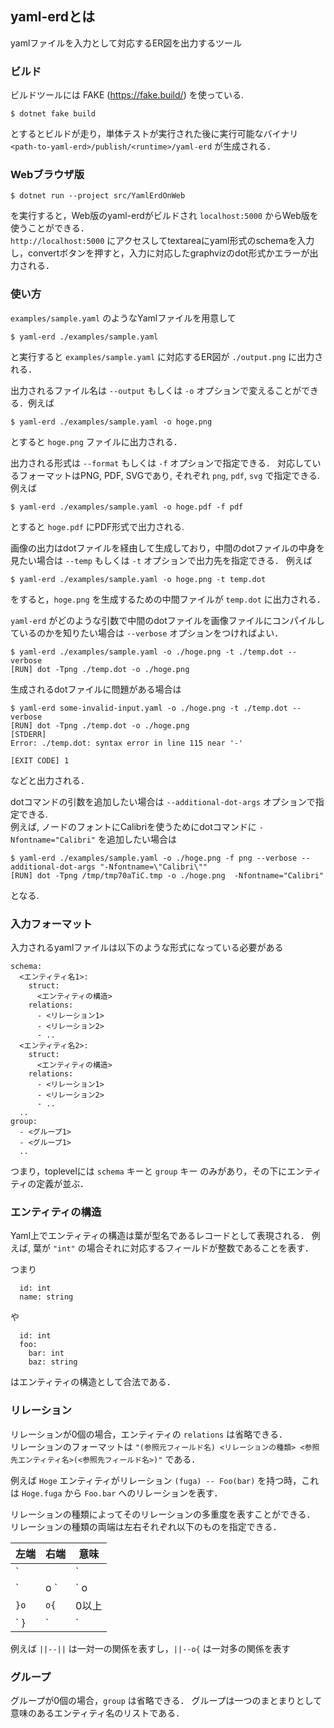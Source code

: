 ## yaml-erdとは

yamlファイルを入力として対応するER図を出力するツール

### ビルド

ビルドツールには FAKE (https://fake.build/) を使っている.

```
$ dotnet fake build
```
とするとビルドが走り，単体テストが実行された後に実行可能なバイナリ `<path-to-yaml-erd>/publish/<runtime>/yaml-erd` が生成される．

### Webブラウザ版

```
$ dotnet run --project src/YamlErdOnWeb
```
を実行すると，Web版のyaml-erdがビルドされ `localhost:5000` からWeb版を使うことができる．  
`http://localhost:5000` にアクセスしてtextareaにyaml形式のschemaを入力し，convertボタンを押すと，入力に対応したgraphvizのdot形式かエラーが出力される．

### 使い方

`examples/sample.yaml` のようなYamlファイルを用意して
```
$ yaml-erd ./examples/sample.yaml
```
と実行すると `examples/sample.yaml` に対応するER図が `./output.png` に出力される．  


出力されるファイル名は `--output` もしくは `-o` オプションで変えることができる．例えば
```
$ yaml-erd ./examples/sample.yaml -o hoge.png
```
とすると `hoge.png` ファイルに出力される．


出力される形式は `--format` もしくは `-f` オプションで指定できる．
対応しているフォーマットはPNG, PDF, SVGであり, それぞれ `png`, `pdf`, `svg` で指定できる.  
例えば
```
$ yaml-erd ./examples/sample.yaml -o hoge.pdf -f pdf
```
とすると `hoge.pdf` にPDF形式で出力される.  


画像の出力はdotファイルを経由して生成しており，中間のdotファイルの中身を見たい場合は `--temp` もしくは `-t` オプションで出力先を指定できる．
例えば
```
$ yaml-erd ./examples/sample.yaml -o hoge.png -t temp.dot
```
をすると，`hoge.png` を生成するための中間ファイルが `temp.dot` に出力される．


`yaml-erd` がどのような引数で中間のdotファイルを画像ファイルにコンパイルしているのかを知りたい場合は `--verbose` オプションをつければよい．
```
$ yaml-erd ./examples/sample.yaml -o ./hoge.png -t ./temp.dot --verbose
[RUN] dot -Tpng ./temp.dot -o ./hoge.png
```

生成されるdotファイルに問題がある場合は
```
$ yaml-erd some-invalid-input.yaml -o ./hoge.png -t ./temp.dot --verbose
[RUN] dot -Tpng ./temp.dot -o ./hoge.png
[STDERR]
Error: ./temp.dot: syntax error in line 115 near '-'

[EXIT CODE] 1
```
などと出力される．


dotコマンドの引数を追加したい場合は `--additional-dot-args` オプションで指定できる.  
例えば, ノードのフォントにCalibriを使うためにdotコマンドに `-Nfontname="Calibri"` を追加したい場合は
```
$ yaml-erd ./examples/sample.yaml -o ./hoge.png -f png --verbose --additional-dot-args "-Nfontname=\"Calibri\""
[RUN] dot -Tpng /tmp/tmp70aTiC.tmp -o ./hoge.png  -Nfontname="Calibri"
```
となる.

### 入力フォーマット

入力されるyamlファイルは以下のような形式になっている必要がある
```
schema:
  <エンティティ名1>:
    struct:
      <エンティティの構造>      
    relations:
      - <リレーション1>
      - <リレーション2>
      - ..
  <エンティティ名2>:
    struct:
      <エンティティの構造>
    relations:
      - <リレーション1>
      - <リレーション2>
      - ..
  ..
group:
  - <グループ1>
  - <グループ1>
  ..
```

つまり，toplevelには `schema` キーと `group` キー のみがあり，その下にエンティティの定義が並ぶ．

### エンティティの構造

Yaml上でエンティティの構造は葉が型名であるレコードとして表現される．
例えば, 葉が `"int"` の場合それに対応するフィールドが整数であることを表す．

つまり
```
  id: int
  name: string
```
や
```
  id: int
  foo:
    bar: int
    baz: string
```
はエンティティの構造として合法である．

### リレーション

リレーションが0個の場合，エンティティの `relations` は省略できる．  
リレーションのフォーマットは `"(参照元フィールド名) <リレーションの種類> <参照先エンティティ名>(<参照先フィールド名>)"` である．  

例えば `Hoge` エンティティがリレーション `(fuga) -- Foo(bar)` を持つ時，これは `Hoge.fuga` から `Foo.bar` へのリレーションを表す．  

リレーションの種類によってそのリレーションの多重度を表すことができる．  
リレーションの種類の両端は左右それぞれ以下のものを指定できる．  

| 左端 | 右端 | 意味 |
| ---- | ---- | ---- |
|` || `|` || `| 1つ  |
|` |o `|` o| `| 0か1 |
|` }o `|` o{ `| 0以上|
|` }| `|` |{ `| 1以上|

例えば `||--||` は一対一の関係を表すし，`||--o{` は一対多の関係を表す

### グループ

グループが0個の場合，`group` は省略できる．
グループは一つのまとまりとして意味のあるエンティティ名のリストである．

